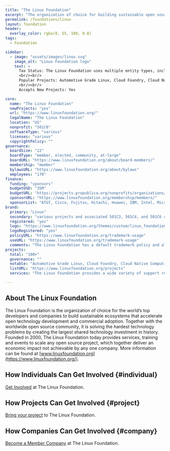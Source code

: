 ```yaml
---
title: "The Linux Foundation"
excerpt: "The organization of choice for building sustainable open source ecosystems."
permalink: /foundations/linux
layout: foundation
header:
  overlay_color: rgba(0, 55, 100, 0.8)
tags:
  - Foundation

sidebar:
  - image: "assets/images/linux.svg"
    image_alt: "Linux Foundation logo"
    text: >
      Tax Status: The Linux Foundation uses multiple entity types, including 501C3, 501C4, and 501C6. The Linux Foundation is a 501C6.  
      <br/><br/>
      Popular Projects: Automotive Grade Linux, Cloud Foundry, Cloud Native Computing Foundation, Core Infrastructure Initiative, Hyperledger, Let's Encrypt, Node.js Foundation, ONAP, SPDX, Xen Project, Yocto Project  
      <br/><br/>
      Accepts New Projects: Yes  

core:
  name: "The Linux Foundation"
  newProjects: "yes"
  url: "https://www.linuxfoundation.org/"
  legalName: "The Linux Foundation"
  location: "US"
  nonprofit: "501C6"
  softwareType: "various"
  licenses: "various"
  copyrightPolicy: ""
governance:
  boardSize: "22"
  boardType: "member, elected, community, at-large"
  boardURL: "https://www.linuxfoundation.org/about/board-members/"
  membership: "member"
  bylawsURL: "https://www.linuxfoundation.org/about/bylaws"
  employees: "170"
finance:
  funding: "sponsors"
  budgetUSD: "35M"
  budgetURL: "https://projects.propublica.org/nonprofits/organizations/460503801"
  sponsorURL: "https://www.linuxfoundation.org/membership/members/"
  sponsorList: "AT&T, Cisco, Fujitsu, Hitachi, Huawei, IBM, Intel, Microsoft, NEC, Oracle, Qualcomm, Samsung"
brand:
  primary: "Linux"
  secondary: "various projects and associated 501C3, 501C4, and 501C6 corps"
  registered: "yes"
  logo: "https://www.linuxfoundation.org/themes/custom/linux_foundation/logo.svg"
  logoRegistered: "yes"
  policyURL: "https://www.linuxfoundation.org/trademark-usage"
  useURL: "https://www.linuxfoundation.org/trademark-usage"
  comments: "The Linux Foundation has a default trademark policy and allows each project to refine rules for the use of project marks."
projects:
  total: "100+"
  governance: ""
  notable: "Automotive Grade Linux, Cloud Foundry, Cloud Native Computing Foundation, Core Infrastructure Initiative, Hyperledger, Let's Encrypt, Node.js Foundation, ONAP, SPDX, Xen Project, Yocto Project"
  listURL: "https://www.linuxfoundation.org/projects"
  services: "The Linux Foundation provides a wide variety of support resources for projects, including community management, shared community infrastructure, project events, training and professional certification, financial management of community funds, conformance processes, compliance programs, open source license scanning and analysis, project setup and launch, operational support, governance and intellectual property, marketing and outreach services, and web services."

---
```


## About The Linux Foundation

The Linux Foundation is the organization of choice for the world’s top developers and companies to build sustainable ecosystems that accelerate open technology development and commercial adoption. Together with the worldwide open source community, it is solving the hardest technology problems by creating the largest shared technology investment in history. Founded in 2000, The Linux Foundation today provides services, training and events to scale any open source project, which together deliver an economic impact not achievable by any one company. More information can be found at [www.linuxfoundation.org](https://www.linuxfoundation.org/).

## How Individuals Can Get Involved {#individual}

[Get Involved](https://www.linuxfoundation.org/projects/directory/) at The Linux Foundation.

## How Projects Can Get Involved {#project}

[Bring your project](https://www.linuxfoundation.org/projects/services) to The Linux Foundation.

## How Companies Can Get Involved {#company}

[Become a Member Company](https://www.linuxfoundation.org/membership/) at The Linux Foundation.
